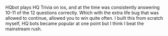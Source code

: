 HQbot plays HQ Trivia on ios, and at the time was consistently answering 10-11 of the 12 questions correctly. Which with the extra life bug that was allowed to continue, allowed you to win quite often. I built this from scratch myself, HQ bots became popular at one point but I think I beat the mainstream rush.
